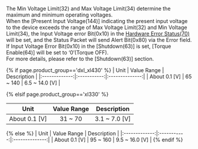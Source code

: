The Min Voltage Limit(32) and Max Voltage Limit(34) determine the maximum and minimum operating voltages.  
When the [Present Input Voltage(144)] indicating the present input voltage to the device exceeds the range of Max Voltage Limit(32) and Min Voltage Limit(34), the Input Voltage error Bit(0x10) in the [Hardware Error Status(70)](#hardware-error-status70) will be set, and the Status Packet will send Alert Bit(0x80) via the Error field.  
If Input Voltage Error Bit(0x10) in the [Shutdown(63)] is set, [Torque Enable(64)] will be set to ‘0’(Torque OFF).  
For more details, please refer to the [Shutdown(63)] section.

{% if page.product_group=='dxl_xl430' %}
|     Unit      | Value Range |  Description   |
|:-------------:|:-----------:|:--------------:|
| About 0.1 [V] |  65 ~ 140   | 6.5 ~ 14.0 [V] |

{% elsif page.product_group=='xl330' %}

|     Unit      | Value Range |  Description  |
|:-------------:|:-----------:|:-------------:|
| About 0.1 [V] |   31 ~ 70   | 3.1 ~ 7.0 [V] |

{% else %}
|     Unit      | Value Range |  Description   |
|:-------------:|:-----------:|:--------------:|
| About 0.1 [V] |  95 ~ 160   | 9.5 ~ 16.0 [V] |
{% endif %}
